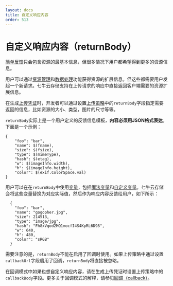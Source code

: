 ```yaml
---
layout: docs
title: 自定义响应内容
order: 513
---
```

<a name="return-body"></a>
# 自定义响应内容（returnBody）

[简单反馈](simple-response.html)只会包含资源的最基本信息，但很多情况下用户都希望得到更多的资源信息。

用户可以通过[资源管理](/api/overview/rs/index.html)和[数据处理](/api/overview/fop/index.html)功能获得资源的扩展信息。但这些都需要用户发起一个新请求。七牛云存储支持在上传请求的响应中直接返回客户端需要的资源扩展信息。

在生成[上传凭证](/api/reference/security/upload-token.html)时，开发者可以通过设置[上传策略](/api/reference/security/put-policy.html)中的`returnBody`字段指定需要返回的信息，比如资源的大小、类型，图片的尺寸等等。

`returnBody`实际上是一个用户定义的反馈信息模板，**内容必须用JSON格式表达**。下面是一个示例：

```
{
    "foo": "bar",
    "name": $(fname),
    "size": $(fsize),
    "type": $(mimeType),
    "hash": $(etag),
    "w": $(imageInfo.width),
    "h": $(imageInfo.height),
    "color": $(exif.ColorSpace.val)
}
```

用户可以在在`returnBody`中使用[变量](vars.html)，包括[魔法变量](vars.html#magicvar)和[自定义变量](vars.html#xvar)。七牛云存储会将这些变量替换为对应实际值，然后作为响应内容反馈给用户，如下所示：

```
  {
    "foo": "bar",
    "name": "gogopher.jpg",
    "size": 214513,
    "type": "image/jpg",
    "hash": "Fh8xVqod2MQ1mocfI4S4KpRL6D98",
    "w": 640,
    "h": 480,
    "color": "sRGB"
  }
```

需要注意的是，`returnBody`不能在启用了回调时使用。如果上传策略中通过设置`callbackUrl`字段启用了回调，`returnBody`将直接被忽略。

在回调模式中如果也想自定义响应内容，请在生成上传凭证时设置上传策略中的`callbackBody`字段。更多关于回调模式的解释，请参见[回调（callback）](callback.html)。
